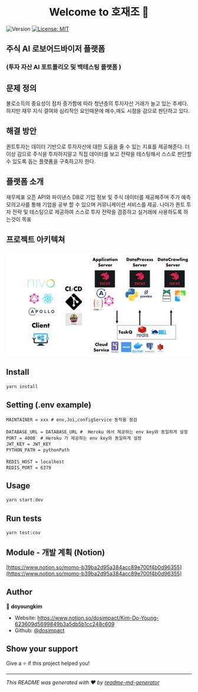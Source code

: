 <h1 align="center">Welcome to 호재조 🚀</h1>
<p>
  <img alt="Version" src="https://img.shields.io/badge/version-0.0.1-blue.svg?cacheSeconds=2592000" />
  <a href="#" target="_blank">
    <img alt="License: MIT" src="https://img.shields.io/badge/License-MIT-yellow.svg" />
  </a>
</p>

## 주식 AI 로보어드바이저 플랫폼

### (투자 자산 AI 포트폴리오 및 백테스팅 플랫폼 )

## 문제 정의

불로소득의 중요성이 점차 증가함에 따라 청년층의 투자자산 거래가 늘고 있는 추세다.
하지만 재무 지식 결여와 심리적인 요인때문에 매수,매도 시점을 감으로 판단하고 있다.

## 해결 방안

퀀트투자는 데이터 기반으로 투자자산에 대한 도움을 줄 수 있는 지표를 제공해준다. 더 이상 감으로 주식을 투자하지말고 직접 데이터를 보고 전략을 테스팅해서 스스로 판단할 수 있도록 돕는 플랫폼을 구축하고자 한다.

## 플랫폼 소개

재무제표 오픈 API와 파이낸스 DB로 기업 정보 및 주식 데이터를 제공해주며 주가 예측 모의고사를 통해 기업을 공부 할 수 있으며 커뮤니케이션 서비스를 제공. 나아가 퀀트 투자 전략 및 테스팅으로 제공하여 스스로 투자 전략을 검증하고 실거래에 사용하도록 하는것이 목표

## 프로젝트 아키텍쳐

![arc](./arc.JPG)

## Install

```sh
yarn install
```

## Setting (.env example)

```
MAINTAINER = xxx # env,Joi,configService 동작을 점검

DATABASE_URL = DATABASE_URL #  Heroku 에서 제공하는 env key와 동일하게 설정
PORT = 4000  # Heroku 가 제공하는 env key와 동일하게 설정
JWT_KEY = JWT_KEY
PYTHON_PATH = pythonPath

REDIS_HOST = localhost
REDIS_PORT = 6379
```

## Usage

```sh
yarn start:dev
```

## Run tests

```sh
yarn test:cov
```

## Module - 개발 계획 (Notion)

[https://www.notion.so/momo-b39ba2d95a384acc89e700f4b0d96355](https://www.notion.so/momo-b39ba2d95a384acc89e700f4b0d96355)

</details>

## Author

👤 **doyoungkim**

- Website: https://www.notion.so/dosimpact/Kim-Do-Young-623609d5699849b3a5db5b1cc248c609
- Github: [@dosimpact](https://github.com/dosimpact)

## Show your support

Give a ⭐️ if this project helped you!

---

_This README was generated with ❤️ by [readme-md-generator](https://github.com/kefranabg/readme-md-generator)_

```

```
